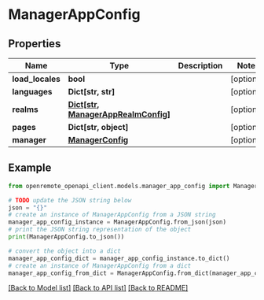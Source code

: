 # ManagerAppConfig


## Properties

Name | Type | Description | Notes
------------ | ------------- | ------------- | -------------
**load_locales** | **bool** |  | [optional] 
**languages** | **Dict[str, str]** |  | [optional] 
**realms** | [**Dict[str, ManagerAppRealmConfig]**](ManagerAppRealmConfig.md) |  | [optional] 
**pages** | **Dict[str, object]** |  | [optional] 
**manager** | [**ManagerConfig**](ManagerConfig.md) |  | [optional] 

## Example

```python
from openremote_openapi_client.models.manager_app_config import ManagerAppConfig

# TODO update the JSON string below
json = "{}"
# create an instance of ManagerAppConfig from a JSON string
manager_app_config_instance = ManagerAppConfig.from_json(json)
# print the JSON string representation of the object
print(ManagerAppConfig.to_json())

# convert the object into a dict
manager_app_config_dict = manager_app_config_instance.to_dict()
# create an instance of ManagerAppConfig from a dict
manager_app_config_from_dict = ManagerAppConfig.from_dict(manager_app_config_dict)
```
[[Back to Model list]](../README.md#documentation-for-models) [[Back to API list]](../README.md#documentation-for-api-endpoints) [[Back to README]](../README.md)


